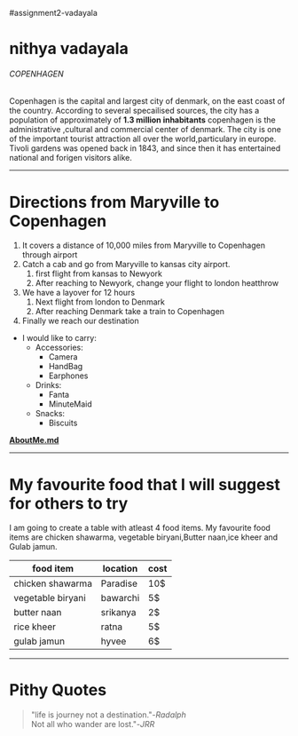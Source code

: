 #assignment2-vadayala
# nithya vadayala
###### COPENHAGEN
Copenhagen is the capital and largest city of denmark, on the east coast of the country. According to several specailised sources, the city has a population of approximately of **1.3 million  inhabitants** 
copenhagen is the administrative ,cultural and commercial center of denmark. The city is one of the important tourist attraction all over the world,particulary in europe. Tivoli gardens was opened back in 1843, and since then it has entertained national and forigen visitors alike.

---

# Directions from Maryville to Copenhagen
1. It covers a distance of 10,000 miles from Maryville to Copenhagen through airport
2. Catch a cab and go from Maryville to kansas city airport.
    1. first flight from kansas to Newyork
    2. After reaching to Newyork, change your flight to london heatthrow
3. We have a layover for 12 hours
    1. Next flight from london to Denmark
    2. After reaching Denmark take a train to Copenhagen
4. Finally we reach our destination

* I would like to carry:
    * Accessories:
        * Camera
        * HandBag
        * Earphones
    * Drinks:
        * Fanta
        * MinuteMaid
    * Snacks:
        * Biscuits

**[AboutMe.md](AboutMe.md)**

---

# My favourite food that I will suggest for others to try
 I am going to create a table with atleast 4 food items. My favourite food items are chicken shawarma, vegetable biryani,Butter naan,ice kheer and Gulab jamun.

 |food item|location|cost|
 |---|---|---|
 |chicken shawarma|Paradise|10$|
 |vegetable biryani|bawarchi|5$|
 |butter naan|srikanya|2$|
 |rice kheer|ratna|5$|
 |gulab jamun|hyvee|6$|

---

# Pithy Quotes

>"life is journey not a destination."-*Radalph*<Br>
> Not all who wander are lost."-*JRR*